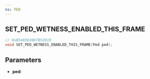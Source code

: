 ```yaml
---
ns: PED
---
```

## SET_PED_WETNESS_ENABLED_THIS_FRAME

```c
// 0xB5485E4907B53019
void SET_PED_WETNESS_ENABLED_THIS_FRAME(Ped ped);
```

## Parameters
* **ped**:
